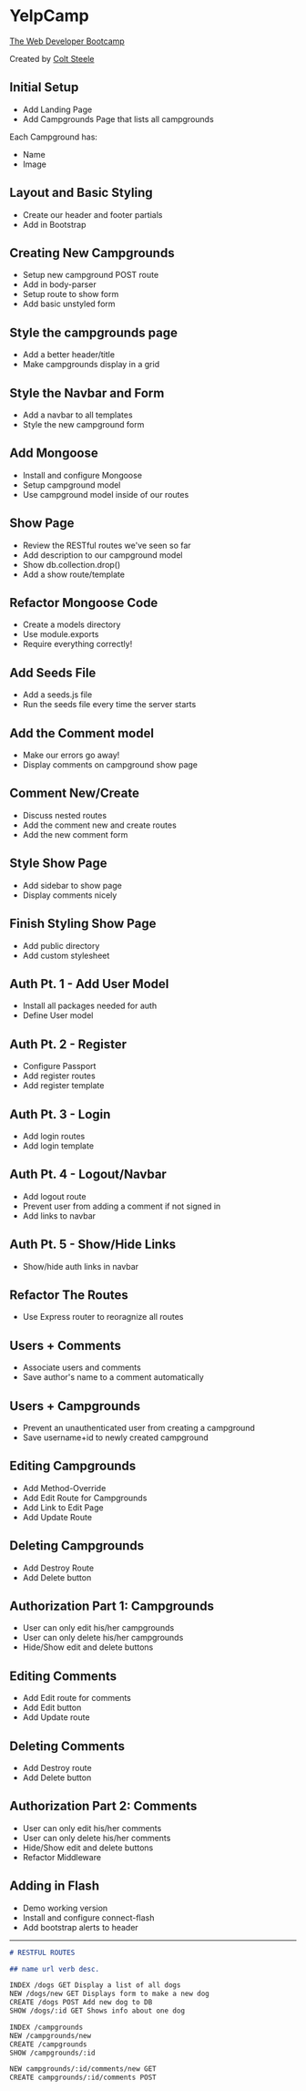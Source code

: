 # YelpCamp

[The Web Developer Bootcamp](https://www.udemy.com/the-web-developer-bootcamp/)

Created by [Colt Steele](https://www.udemy.com/user/coltsteele/)

## Initial Setup

- Add Landing Page
- Add Campgrounds Page that lists all campgrounds

Each Campground has:

- Name
- Image

## Layout and Basic Styling

- Create our header and footer partials
- Add in Bootstrap

## Creating New Campgrounds

- Setup new campground POST route
- Add in body-parser
- Setup route to show form
- Add basic unstyled form

## Style the campgrounds page

- Add a better header/title
- Make campgrounds display in a grid

## Style the Navbar and Form

- Add a navbar to all templates
- Style the new campground form

## Add Mongoose

- Install and configure Mongoose
- Setup campground model
- Use campground model inside of our routes

## Show Page

- Review the RESTful routes we've seen so far
- Add description to our campground model
- Show db.collection.drop()
- Add a show route/template

## Refactor Mongoose Code

- Create a models directory
- Use module.exports
- Require everything correctly!

## Add Seeds File

- Add a seeds.js file
- Run the seeds file every time the server starts

## Add the Comment model

- Make our errors go away!
- Display comments on campground show page

## Comment New/Create

- Discuss nested routes
- Add the comment new and create routes
- Add the new comment form

## Style Show Page

- Add sidebar to show page
- Display comments nicely

## Finish Styling Show Page

- Add public directory
- Add custom stylesheet

## Auth Pt. 1 - Add User Model

- Install all packages needed for auth
- Define User model

## Auth Pt. 2 - Register

- Configure Passport
- Add register routes
- Add register template

## Auth Pt. 3 - Login

- Add login routes
- Add login template

## Auth Pt. 4 - Logout/Navbar

- Add logout route
- Prevent user from adding a comment if not signed in
- Add links to navbar

## Auth Pt. 5 - Show/Hide Links

- Show/hide auth links in navbar

## Refactor The Routes

- Use Express router to reoragnize all routes

## Users + Comments

- Associate users and comments
- Save author's name to a comment automatically

## Users + Campgrounds

- Prevent an unauthenticated user from creating a campground
- Save username+id to newly created campground

## Editing Campgrounds

- Add Method-Override
- Add Edit Route for Campgrounds
- Add Link to Edit Page
- Add Update Route

## Deleting Campgrounds

- Add Destroy Route
- Add Delete button

## Authorization Part 1: Campgrounds

- User can only edit his/her campgrounds
- User can only delete his/her campgrounds
- Hide/Show edit and delete buttons

## Editing Comments

- Add Edit route for comments
- Add Edit button
- Add Update route

<!--/campgrounds/:id/edit-->
<!--/campgrounds/:id/comments/:comment_id/edit-->

## Deleting Comments

- Add Destroy route
- Add Delete button

## Authorization Part 2: Comments

- User can only edit his/her comments
- User can only delete his/her comments
- Hide/Show edit and delete buttons
- Refactor Middleware

## Adding in Flash

- Demo working version
- Install and configure connect-flash
- Add bootstrap alerts to header

---

```md
# RESTFUL ROUTES

## name url verb desc.

INDEX /dogs GET Display a list of all dogs
NEW /dogs/new GET Displays form to make a new dog
CREATE /dogs POST Add new dog to DB
SHOW /dogs/:id GET Shows info about one dog

INDEX /campgrounds
NEW /campgrounds/new
CREATE /campgrounds
SHOW /campgrounds/:id

NEW campgrounds/:id/comments/new GET
CREATE campgrounds/:id/comments POST
```
